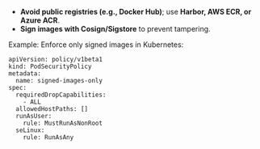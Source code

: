 
-   **Avoid public registries (e.g., Docker Hub)**; use **Harbor, AWS ECR, or Azure ACR**.
-   **Sign images with Cosign/Sigstore** to prevent tampering.

Example: Enforce only signed images in Kubernetes:

	apiVersion: policy/v1beta1
	kind: PodSecurityPolicy
	metadata:
	  name: signed-images-only
	spec:
	  requiredDropCapabilities:
	    - ALL
	  allowedHostPaths: []
	  runAsUser:
	    rule: MustRunAsNonRoot
	  seLinux:
	    rule: RunAsAny
